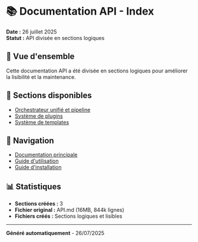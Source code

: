 # 📚 Documentation API - Index

**Date :** 26 juillet 2025  
**Statut :** API divisée en sections logiques

## 🎯 Vue d'ensemble

Cette documentation API a été divisée en sections logiques pour améliorer la lisibilité et la maintenance.

## 📁 Sections disponibles

- [Orchestrateur unifié et pipeline](orchestrator.md)
- [Système de plugins](plugins.md)
- [Système de templates](templates.md)

## 🔗 Navigation

- [Documentation principale](../README.md)
- [Guide d'utilisation](../USAGE.md)
- [Guide d'installation](../INSTALLATION.md)

## 📊 Statistiques

- **Sections créées :** 3
- **Fichier original :** API.md (16MB, 844k lignes)
- **Fichiers créés :** Sections logiques et lisibles

---

**Généré automatiquement** - 26/07/2025
